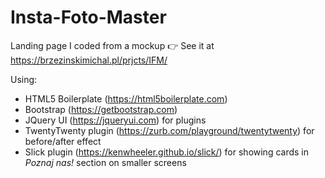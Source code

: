 # Insta-Foto-Master
Landing page I coded from a mockup
👉 See it at https://brzezinskimichal.pl/prjcts/IFM/

Using:
  * HTML5 Boilerplate (https://html5boilerplate.com)
  * Bootstrap (https://getbootstrap.com)
  * JQuery UI (https://jqueryui.com) for plugins
  * TwentyTwenty plugin (https://zurb.com/playground/twentytwenty) for before/after effect
  * Slick plugin (https://kenwheeler.github.io/slick/) for showing cards in _Poznaj nas!_ section on smaller screens
